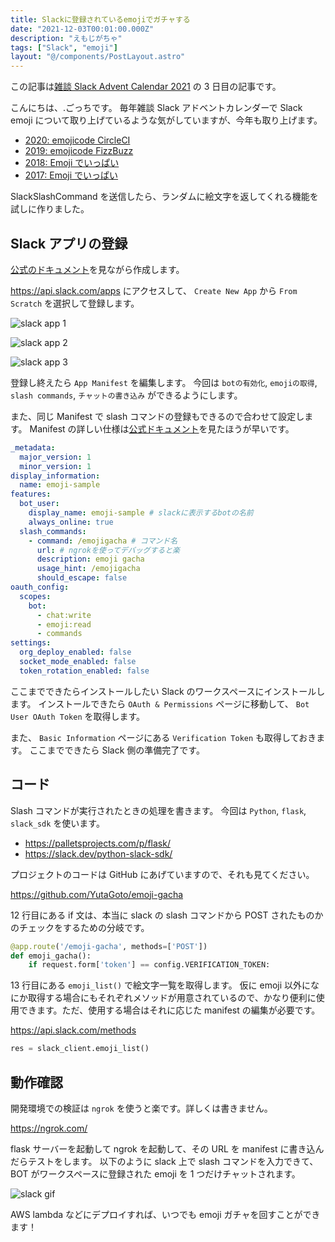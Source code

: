 ```yaml
---
title: Slackに登録されているemojiでガチャする
date: "2021-12-03T00:01:00.000Z"
description: "えもじがちゃ"
tags: ["Slack", "emoji"]
layout: "@/components/PostLayout.astro"
---
```


この記事は[雑談 Slack Advent Calendar 2021](https://adventar.org/calendars/6233) の 3 日目の記事です。

こんにちは、.ごっちです。
毎年雑談 Slack アドベントカレンダーで Slack emoji について取り上げているような気がしていますが、今年も取り上げます。

- [2020: emojicode CircleCI](https://dev.to/yutagoto/emojicode-circleci-5egn)
- [2019: emojicode FizzBuzz](https://dev.to/yutagoto/emojicode-fizzbuzz-4akl)
- [2018: Emoji でいっぱい](https://medium.com/@gggooottto/emoji%E3%81%A7%E3%81%84%E3%81%A3%E3%81%B1%E3%81%84-a8f63d02ebb1)
- [2017: Emoji でいっぱい](https://medium.com/@gggooottto/emoji%E3%81%A7%E3%81%84%E3%81%A3%E3%81%B1%E3%81%84-f5bcca95c24)

SlackSlashCommand を送信したら、ランダムに絵文字を返してくれる機能を試しに作りました。

## Slack アプリの登録

[公式のドキュメント](https://api.slack.com/authentication/basics)を見ながら作成します。

https://api.slack.com/apps にアクセスして、 `Create New App` から `From Scratch` を選択して登録します。

![slack app 1](/blog/assets/images//posts/20211203-emoji-gacha/app1.png)

![slack app 2](/blog/assets/images//posts/20211203-emoji-gacha/app2.png)

![slack app 3](/blog/assets/images//posts/20211203-emoji-gacha/app3.png)

登録し終えたら `App Manifest` を編集します。
今回は `botの有効化`, `emojiの取得`, `slash commands`, `チャットの書き込み` ができるようにします。

また、同じ Manifest で slash コマンドの登録もできるので合わせて設定します。
Manifest の詳しい仕様は[公式ドキュメント](https://api.slack.com/reference/manifests)を見たほうが早いです。

```yaml
_metadata:
  major_version: 1
  minor_version: 1
display_information:
  name: emoji-sample
features:
  bot_user:
    display_name: emoji-sample # slackに表示するbotの名前
    always_online: true
  slash_commands:
    - command: /emojigacha # コマンド名
      url: # ngrokを使ってデバッグすると楽
      description: emoji gacha
      usage_hint: /emojigacha
      should_escape: false
oauth_config:
  scopes:
    bot:
      - chat:write
      - emoji:read
      - commands
settings:
  org_deploy_enabled: false
  socket_mode_enabled: false
  token_rotation_enabled: false
```

ここまでできたらインストールしたい Slack のワークスペースにインストールします。
インストールできたら `OAuth & Permissions` ページに移動して、 `Bot User OAuth Token` を取得します。

また、 `Basic Information` ページにある `Verification Token` も取得しておきます。
ここまでできたら Slack 側の準備完了です。

## コード

Slash コマンドが実行されたときの処理を書きます。 今回は `Python`, `flask`, `slack_sdk` を使います。

- https://palletsprojects.com/p/flask/
- https://slack.dev/python-slack-sdk/

プロジェクトのコードは GitHub にあげていますので、それも見てください。

https://github.com/YutaGoto/emoji-gacha

12 行目にある if 文は、本当に slack の slash コマンドから POST されたものかのチェックをするための分岐です。

```py
@app.route('/emoji-gacha', methods=['POST'])
def emoji_gacha():
    if request.form['token'] == config.VERIFICATION_TOKEN:
```

13 行目にある `emoji_list()` で絵文字一覧を取得します。 仮に emoji 以外になにか取得する場合にもそれぞれメソッドが用意されているので、かなり便利に使用できます。ただ、使用する場合はそれに応じた manifest の編集が必要です。

https://api.slack.com/methods

```py
res = slack_client.emoji_list()
```

## 動作確認

開発環境での検証は `ngrok` を使うと楽です。詳しくは書きません。

https://ngrok.com/

flask サーバーを起動して ngrok を起動して、その URL を manifest に書き込んだらテストをします。
以下のように slack 上で slash コマンドを入力できて、BOT がワークスペースに登録された emoji を 1 つだけチャットされます。

![slack gif](/blog/assets/images//posts/20211203-emoji-gacha/slack.gif)

AWS lambda などにデプロイすれば、いつでも emoji ガチャを回すことができます！
